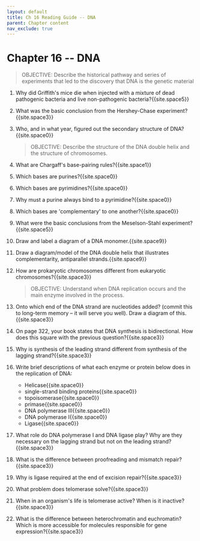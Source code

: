 ```yaml
---
layout: default
title: Ch 16 Reading Guide -- DNA
parent: Chapter content
nav_exclude: true
---
```



# Chapter 16 -- DNA

> OBJECTIVE: Describe the historical pathway and series of experiments that led to the discovery that DNA is the genetic material

1. Why did Griffith's mice die when injected with a mixture of dead pathogenic bacteria and live non-pathogenic bacteria?{{site.space5}}
2. What was the basic conclusion from the Hershey-Chase experiment?{{site.space3}}
3. Who, and in what year, figured out the secondary structure of DNA?{{site.space0}}

    > OBJECTIVE: Describe the structure of the DNA double helix and the structure of chromosomes.
    
4. What are Chargaff's base-pairing rules?{{site.space1}}
4. Which bases are purines?{{site.space0}}
5. Which bases are pyrimidines?{{site.space0}}
6. Why must a purine always bind to a pyrimidine?{{site.space0}}
7. Which bases are 'complementary' to one another?{{site.space0}}
8. What were the basic conclusions from the Meselson-Stahl experiment?{{site.space5}}
9. Draw and label a diagram of a DNA monomer.{{site.space9}}
10. Draw a diagram/model of the DNA double helix that illustrates complementarity, antiparallel strands.{{site.space9}}
11. How are prokaryotic chromosomes different from eukaryotic chromosomes?{{site.space3}}

    > OBJECTIVE: Understand when DNA replication occurs and the main enzyme involved in the process.  

9. Onto which end of the DNA strand are nucleotides added? (commit this to long-term memory – it will serve you well). Draw a diagram of this.{{site.space3}}
10. On page 322, your book states that DNA synthesis is bidirectional. How does this square with the previous question?{{site.space3}}
11. Why is synthesis of the leading strand different from synthesis of the lagging strand?{{site.space3}}
12. Write brief descriptions of what each enzyme or protein below does in the replication of DNA:
    * Helicase{{site.space0}}
    * single-strand binding proteins{{site.space0}}
    * topoisomerase{{site.space0}}
    * primase{{site.space0}}
    * DNA polymerase III{{site.space0}}
    * DNA polymerase I{{site.space0}}
    * Ligase{{site.space0}}
13. What role do DNA polymerase I and DNA ligase play? Why are they necessary on the lagging strand but not on the leading strand?{{site.space3}}
14. What is the difference between proofreading and mismatch repair?{{site.space3}}
15. Why is ligase required at the end of excision repair?{{site.space3}}
16. What problem does telomerase solve?{{site.space3}}
17. When in an organism's life is telomerase active? When is it inactive?{{site.space3}}
18. What is the difference between heterochromatin and euchromatin? Which is more accessible for molecules responsible for gene expression?{{site.space3}}
